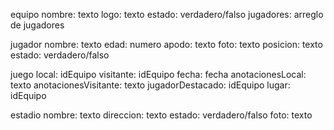 equipo
      nombre: texto
      logo:   texto
      estado: verdadero/falso
      jugadores: arreglo de jugadores

jugador
      nombre: texto
      edad: numero
      apodo: texto
      foto: texto
      posicion: texto
      estado: verdadero/falso

juego
     local: idEquipo
     visitante: idEquipo
     fecha: fecha
     anotacionesLocal: texto
     anotacionesVisitante: texto
     jugadorDestacado: idEquipo
     lugar: idEquipo

estadio
      nombre: texto
      direccion: texto
      estado: verdadero/falso
      foto: texto